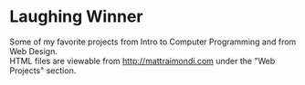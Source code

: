 # Laughing Winner
Some of my favorite projects from Intro to Computer Programming and from Web Design.</br>
HTML files are viewable from http://mattraimondi.com under the "Web Projects" section.
